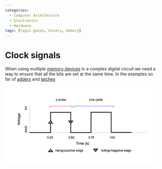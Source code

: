 ```yaml
---
categories:
  - Computer Architecture
  - Electronics
  - Hardware
tags: [logic-gates, binary, memory]
---
```


# Clock signals

When using multiple [memory devices](/Electronics_and_Hardware/Digital_circuits/Latches.md) in a complex digital circuit we need a way to ensure that all the bits are set at the same time. In the examples so far of [adders](/Electronics_and_Hardware/Digital_circuits/Half_adder_and_full_adder.md) and [latches](/Electronics_and_Hardware/Digital_circuits/Latches.md)

![](/img/clock_pulses.png)
